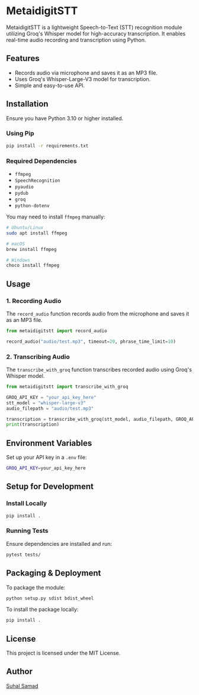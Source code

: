 # MetaidigitSTT

MetaidigitSTT is a lightweight Speech-to-Text (STT) recognition module utilizing Groq's Whisper model for high-accuracy transcription. It enables real-time audio recording and transcription using Python.

## Features
- Records audio via microphone and saves it as an MP3 file.
- Uses Groq's Whisper-Large-V3 model for transcription.
- Simple and easy-to-use API.

## Installation

Ensure you have Python 3.10 or higher installed.

### Using Pip
```sh
pip install -r requirements.txt
```

### Required Dependencies
- `ffmpeg`
- `SpeechRecognition`
- `pyaudio`
- `pydub`
- `groq`
- `python-dotenv`

You may need to install `ffmpeg` manually:
```sh
# Ubuntu/Linux
sudo apt install ffmpeg

# macOS
brew install ffmpeg

# Windows
choco install ffmpeg
```

## Usage

### 1. Recording Audio

The `record_audio` function records audio from the microphone and saves it as an MP3 file.

```python
from metaidigitstt import record_audio

record_audio("audio/test.mp3", timeout=20, phrase_time_limit=10)
```

### 2. Transcribing Audio

The `transcribe_with_groq` function transcribes recorded audio using Groq's Whisper model.

```python
from metaidigitstt import transcribe_with_groq

GROQ_API_KEY = "your_api_key_here"
stt_model = "whisper-large-v3"
audio_filepath = "audio/test.mp3"

transcription = transcribe_with_groq(stt_model, audio_filepath, GROQ_API_KEY)
print(transcription)
```

## Environment Variables
Set up your API key in a `.env` file:
```sh
GROQ_API_KEY=your_api_key_here
```

## Setup for Development

### Install Locally
```sh
pip install .
```

### Running Tests
Ensure dependencies are installed and run:
```sh
pytest tests/
```

## Packaging & Deployment

To package the module:
```sh
python setup.py sdist bdist_wheel
```

To install the package locally:
```sh
pip install .
```

## License
This project is licensed under the MIT License.

## Author
[Suhal Samad](mailto:samadsuhal@gmail.com)

